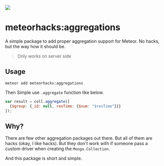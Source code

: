 [![](https://api.travis-ci.org/meteorhacks/meteor-aggregations.svg)](https://travis-ci.org/meteorhacks/meteor-aggregations)

# meteorhacks:aggregations

A simple package to add proper aggregation support for Meteor. No hacks, but the way how it should be.

> Only works on server side

## Usage

```
meteor add meteorhacks:aggregations
```

Then Simple use `.aggregate` function like below.

```js
var result = coll.aggregate([
  {$group: {_id: null, resTime: {$sum: "$resTime"}}}
]);
```

## Why?

There are few other aggregation packages out there. But all of them are hacks (okay, I like hacks).
But they don't work with if someone pass a custom driver when creating the `Mongo.Collection`.

And this package is short and simple.